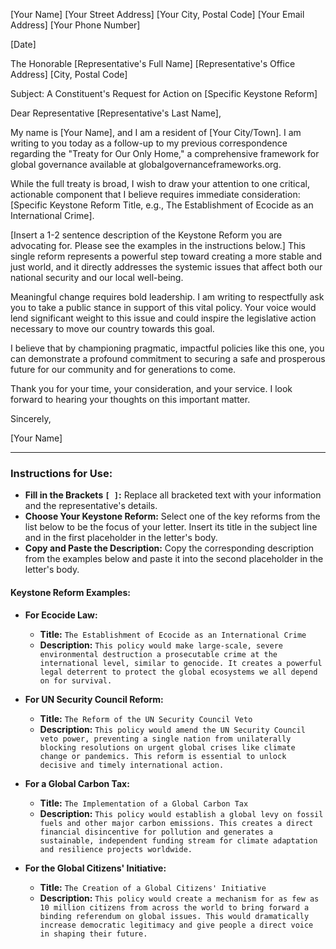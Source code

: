[Your Name]
[Your Street Address]
[Your City, Postal Code]
[Your Email Address]
[Your Phone Number]

[Date]

The Honorable [Representative's Full Name]
[Representative's Office Address]
[City, Postal Code]

Subject: A Constituent's Request for Action on [Specific Keystone Reform]

Dear Representative [Representative's Last Name],

My name is [Your Name], and I am a resident of [Your City/Town]. I am writing to you today as a follow-up to my previous correspondence regarding the "Treaty for Our Only Home," a comprehensive framework for global governance available at globalgovernanceframeworks.org.

While the full treaty is broad, I wish to draw your attention to one critical, actionable component that I believe requires immediate consideration: [Specific Keystone Reform Title, e.g., The Establishment of Ecocide as an International Crime].

[Insert a 1-2 sentence description of the Keystone Reform you are advocating for. Please see the examples in the instructions below.] This single reform represents a powerful step toward creating a more stable and just world, and it directly addresses the systemic issues that affect both our national security and our local well-being.

Meaningful change requires bold leadership. I am writing to respectfully ask you to take a public stance in support of this vital policy. Your voice would lend significant weight to this issue and could inspire the legislative action necessary to move our country towards this goal.

I believe that by championing pragmatic, impactful policies like this one, you can demonstrate a profound commitment to securing a safe and prosperous future for our community and for generations to come.

Thank you for your time, your consideration, and your service. I look forward to hearing your thoughts on this important matter.

Sincerely,

[Your Name]


---
### Instructions for Use:

* **Fill in the Brackets `[ ]`:** Replace all bracketed text with your information and the representative's details.
* **Choose Your Keystone Reform:** Select one of the key reforms from the list below to be the focus of your letter. Insert its title in the subject line and in the first placeholder in the letter's body.
* **Copy and Paste the Description:** Copy the corresponding description from the examples below and paste it into the second placeholder in the letter's body.

#### Keystone Reform Examples:

* **For Ecocide Law:**
    * **Title:** `The Establishment of Ecocide as an International Crime`
    * **Description:** `This policy would make large-scale, severe environmental destruction a prosecutable crime at the international level, similar to genocide. It creates a powerful legal deterrent to protect the global ecosystems we all depend on for survival.`

* **For UN Security Council Reform:**
    * **Title:** `The Reform of the UN Security Council Veto`
    * **Description:** `This policy would amend the UN Security Council veto power, preventing a single nation from unilaterally blocking resolutions on urgent global crises like climate change or pandemics. This reform is essential to unlock decisive and timely international action.`

* **For a Global Carbon Tax:**
    * **Title:** `The Implementation of a Global Carbon Tax`
    * **Description:** `This policy would establish a global levy on fossil fuels and other major carbon emissions. This creates a direct financial disincentive for pollution and generates a sustainable, independent funding stream for climate adaptation and resilience projects worldwide.`

* **For the Global Citizens' Initiative:**
    * **Title:** `The Creation of a Global Citizens' Initiative`
    * **Description:** `This policy would create a mechanism for as few as 10 million citizens from across the world to bring forward a binding referendum on global issues. This would dramatically increase democratic legitimacy and give people a direct voice in shaping their future.`

